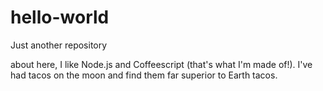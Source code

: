 # hello-world
Just another repository

about here, I like Node.js and Coffeescript (that's what I'm made of!).
I've had tacos on the moon and find them far superior to Earth tacos.
